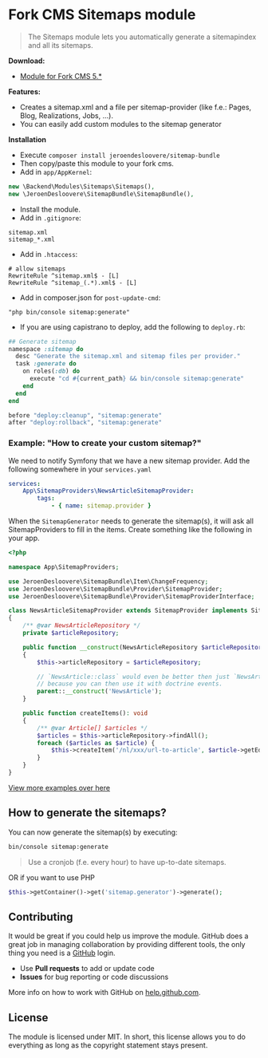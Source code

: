 # Fork CMS Sitemaps module

> The Sitemaps module lets you automatically generate a sitemapindex and all its sitemaps.

**Download:**
* [Module for Fork CMS 5.*](https://github.com/friends-of-forkcms/fork-cms-module-sitemaps/archive/master.zip)

**Features:**
* Creates a sitemap.xml and a file per sitemap-provider (like f.e.: Pages, Blog, Realizations, Jobs, ...).
* You can easily add custom modules to the sitemap generator

**Installation**
* Execute `composer install jeroendesloovere/sitemap-bundle`
* Then copy/paste this module to your fork cms.
* Add in `app/AppKernel`:
```php
new \Backend\Modules\Sitemaps\Sitemaps(),
new \JeroenDesloovere\SitemapBundle\SitemapBundle(),
```
* Install the module.
* Add in `.gitignore`:
```
sitemap.xml
sitemap_*.xml
```
* Add in `.htaccess`:
```
# allow sitemaps
RewriteRule ^sitemap.xml$ - [L]
RewriteRule ^sitemap_(.*).xml$ - [L]
```
* Add in composer.json for `post-update-cmd`:
```
"php bin/console sitemap:generate"
```
* If you are using capistrano to deploy, add the following to `deploy.rb`:
```ruby
## Generate sitemap
namespace :sitemap do
  desc "Generate the sitemap.xml and sitemap files per provider."
  task :generate do
    on roles(:db) do
      execute "cd #{current_path} && bin/console sitemap:generate"
    end
  end
end

before "deploy:cleanup", "sitemap:generate"
after "deploy:rollback", "sitemap:generate"
```

### Example: "How to create your custom sitemap?"

We need to notify Symfony that we have a new sitemap provider.
Add the following somewhere in your `services.yaml`
```yaml
services:
    App\SitemapProviders\NewsArticleSitemapProvider:
        tags:
            - { name: sitemap.provider }
```

When the `SitemapGenerator` needs to generate the sitemap(s),
it will ask all SitemapProviders to fill in the items.
Create something like the following in your app.
```php
<?php

namespace App\SitemapProviders;

use JeroenDesloovere\SitemapBundle\Item\ChangeFrequency;
use JeroenDesloovere\SitemapBundle\Provider\SitemapProvider;
use JeroenDesloovere\SitemapBundle\Provider\SitemapProviderInterface;

class NewsArticleSitemapProvider extends SitemapProvider implements SitemapProviderInterface
{
    /** @var NewsArticleRepository */
    private $articleRepository;

    public function __construct(NewsArticleRepository $articleRepository)
    {
        $this->articleRepository = $articleRepository;

        // `NewsArticle::class` would even be better then just `NewsArticle`
        // because you can then use it with doctrine events.
        parent::__construct('NewsArticle');
    }

    public function createItems(): void
    {
        /** @var Article[] $articles */
        $articles = $this->articleRepository->findAll();
        foreach ($articles as $article) {
            $this->createItem('/nl/xxx/url-to-article', $article->getEditedOn(), ChangeFrequency::monthly());
        }
    }
}
```

[View more examples over here](https://github.com/jeroendesloovere/sitemap-bundle)

## How to generate the sitemaps?

You can now generate the sitemap(s) by executing:
```bash
bin/console sitemap:generate
```
> Use a cronjob (f.e. every hour) to have up-to-date sitemaps.

OR if you want to use PHP
```php
$this->getContainer()->get('sitemap.generator')->generate();
```

## Contributing

It would be great if you could help us improve the module. GitHub does a great job in managing collaboration by providing different tools, the only thing you need is a [GitHub](https://github.com/) login.

* Use **Pull requests** to add or update code
* **Issues** for bug reporting or code discussions

More info on how to work with GitHub on [help.github.com](https://help.github.com).

## License

The module is licensed under MIT. In short, this license allows you to do everything as long as the copyright statement stays present.
